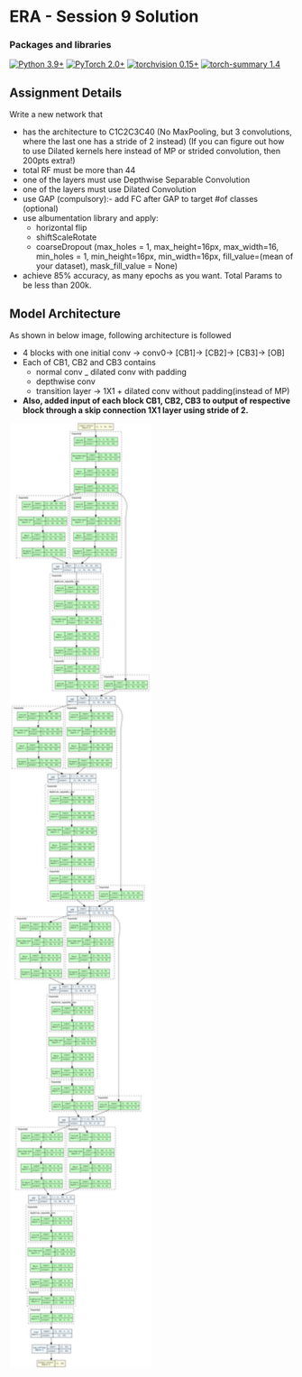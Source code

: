 # ERA - Session 9 Solution

### Packages and libraries

[![Python 3.9+](https://img.shields.io/badge/python-3.9+-blue.svg)](https://www.python.org/downloads/release/python-397/) [![PyTorch 2.0+](https://img.shields.io/badge/PyTorch-2.0+-green.svg)](https://pytorch.org/) [![torchvision 0.15+](https://img.shields.io/badge/torchvision-0.15+-blue.svg)](https://pypi.org/project/torchvision/) [![torch-summary 1.4](https://img.shields.io/badge/torchsummary-1.4+-green.svg)](https://pypi.org/project/torch-summary/)

Assignment Details
------
Write a new network that
- has the architecture to C1C2C3C40 (No MaxPooling, but 3 convolutions, where the last one has a stride of 2 instead) (If you can figure out how to use Dilated kernels        here instead of MP or strided convolution, then 200pts extra!)
- total RF must be more than 44
- one of the layers must use Depthwise Separable Convolution
- one of the layers must use Dilated Convolution
- use GAP (compulsory):- add FC after GAP to target #of classes (optional)
- use albumentation library and apply:
    - horizontal flip
    - shiftScaleRotate
    - coarseDropout (max_holes = 1, max_height=16px, max_width=16, min_holes = 1, min_height=16px, min_width=16px, fill_value=(mean of your dataset), mask_fill_value = None)
- achieve 85% accuracy, as many epochs as you want. Total Params to be less than 200k.

Model Architecture
------
As shown in below image, following architecture is followed
- 4 blocks with one initial conv -> conv0-> [CB1]-> [CB2]-> [CB3]-> [OB]
- Each of CB1, CB2 and CB3 contains
  - normal conv _ dilated conv with padding
  - depthwise conv
  - transition layer -> 1X1 + dilated conv without padding(instead of MP)
- <b>Also, added input of each block CB1, CB2, CB3 to output of respective block through a skip connection 1X1 layer using stride of 2. 
<img src="https://github.com/pratikiiitb2013/ERA/blob/main/S9/images/model_architechture.png" alt="drawing" width="50%" height="50%"/>

